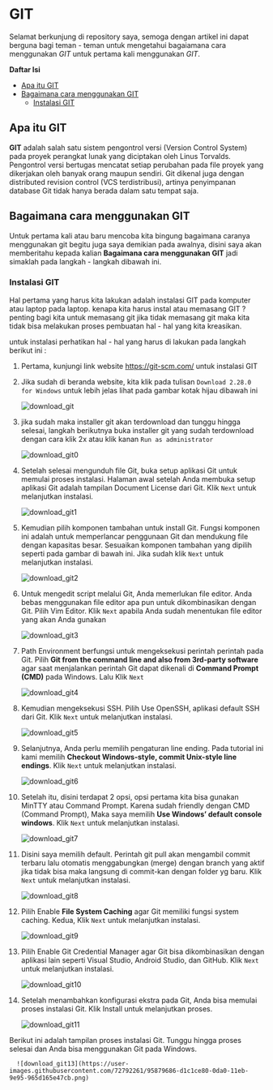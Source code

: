 # GIT
Selamat berkunjung di repository saya, semoga dengan artikel ini dapat berguna bagi teman - teman untuk mengetahui bagaiamana cara menggunakan *GIT* untuk pertama kali menggunakan *GIT*.

**Daftar Isi**
  * [Apa itu GIT](#Apa-itu-GIT)
  * [Bagaimana cara menggunakan GIT](#Bagaimana-cara-menggunakan-GIT)
     * [Instalasi GIT](#Instalasi-git)
     
## Apa itu GIT

  **GIT** adalah salah satu sistem pengontrol versi (Version Control System) pada proyek perangkat lunak yang diciptakan oleh Linus Torvalds. Pengontrol versi bertugas mencatat setiap perubahan pada file proyek yang dikerjakan oleh banyak orang maupun sendiri.
 Git dikenal juga dengan distributed revision control (VCS terdistribusi), artinya penyimpanan database Git tidak hanya berada dalam satu tempat saja.

## Bagaimana cara menggunakan GIT
Untuk pertama kali atau baru mencoba kita bingung bagaimana caranya menggunakan git begitu juga saya demikian pada awalnya, disini saya akan memberitahu kepada kalian **Bagaimana cara menggunakan GIT** jadi simaklah pada langkah - langkah dibawah ini.

### Instalasi GIT
Hal pertama yang harus kita lakukan adalah instalasi GIT pada komputer atau laptop pada laptop. kenapa kita harus instal atau memasang GIT ? penting bagi kita untuk memasang git jika tidak memasang git maka kita tidak bisa melakukan proses pembuatan hal - hal yang kita kreasikan. 

untuk instalasi perhatikan hal - hal yang harus di lakukan pada langkah berikut ini :

1. Pertama, kunjungi link website https://git-scm.com/ untuk instalasi GIT
2. Jika sudah di beranda website, kita klik pada tulisan `Download 2.28.0 for Windows` untuk lebih jelas lihat pada gambar kotak hijau dibawah ini

      ![download_git](https://user-images.githubusercontent.com/72792261/95863238-26a81980-0d8e-11eb-9b2b-47cc54bf3f82.png)

3. jika sudah maka installer git akan terdownload dan tunggu hingga selesai, langkah berikutnya buka installer git yang sudah terdownload dengan cara klik 2x atau klik kanan `Run as administrator`

      ![download_git0](https://user-images.githubusercontent.com/72792261/95875725-8ad1da00-0d9c-11eb-9925-ae3ea5c2b3f6.png)

4. Setelah selesai mengunduh file Git, buka setup aplikasi Git untuk memulai proses instalasi. Halaman awal setelah Anda membuka setup aplikasi Git adalah tampilan Document License dari Git. Klik `Next` untuk melanjutkan instalasi.

      ![download_git1](https://user-images.githubusercontent.com/72792261/95875111-dcc63000-0d9b-11eb-827a-ee22cc7d0d2d.png)

5. Kemudian pilih komponen tambahan untuk install Git. Fungsi komponen ini adalah untuk memperlancar penggunaan Git dan mendukung file dengan kapasitas besar. Sesuaikan komponen tambahan yang dipilih seperti pada gambar di bawah ini. Jika sudah klik `Next` untuk melanjutkan instalasi.

      ![download_git2](https://user-images.githubusercontent.com/72792261/95879636-ca022a00-0da0-11eb-9790-d6e9f764d277.png)

6. Untuk mengedit script melalui Git, Anda memerlukan file editor. Anda bebas menggunakan file editor apa pun untuk dikombinasikan dengan Git. Pilih Vim Editor. Klik `Next` apabila Anda sudah menentukan file editor yang akan Anda gunakan

      ![download_git3](https://user-images.githubusercontent.com/72792261/95879655-cb335700-0da0-11eb-8091-7f06f5f21528.png)

7. Path Environment berfungsi untuk mengeksekusi perintah perintah pada Git. Pilih **Git from the command line and also from 3rd-party software** agar saat menjalankan perintah Git dapat dikenali di **Command Prompt (CMD)** pada Windows. Lalu Klik `Next`

      ![download_git4](https://user-images.githubusercontent.com/72792261/95879660-cc648400-0da0-11eb-90a5-2507f2fef13e.png)

8. Kemudian mengeksekusi SSH. Pilih Use OpenSSH, aplikasi default SSH dari Git. Klik `Next` untuk melanjutkan instalasi.

      ![download_git5](https://user-images.githubusercontent.com/72792261/95879662-ccfd1a80-0da0-11eb-91ce-2a89be4526a6.png)

9. Selanjutnya, Anda perlu memilih pengaturan line ending. Pada tutorial ini kami memilih **Checkout Windows-style, commit Unix-style line endings**. Klik `Next` untuk melanjutkan instalasi.

      ![download_git6](https://user-images.githubusercontent.com/72792261/95879666-cd95b100-0da0-11eb-9f2a-b19e65d8f72b.png)

10. Setelah itu, disini terdapat 2 opsi, opsi pertama kita bisa gunakan MinTTY atau Command Prompt. Karena sudah friendly dengan CMD (Command Prompt), Maka saya memilih **Use Windows’ default console windows**. Klik `Next` untuk melanjutkan instalasi.

      ![download_git7](https://user-images.githubusercontent.com/72792261/95879668-ce2e4780-0da0-11eb-8787-0ef2ea60d572.png)

11. Disini saya memilih default. Perintah git pull akan mengambil commit terbaru lalu otomatis menggabungkan (merge) dengan branch yang aktif jika tidak bisa maka langsung di commit-kan dengan folder yg baru. Klik `Next` untuk melanjutkan instalasi.

      ![download_git8](https://user-images.githubusercontent.com/72792261/95879676-cf5f7480-0da0-11eb-93ba-703eb0bf0dff.png)

12. Pilih Enable **File System Caching** agar Git memiliki fungsi system caching. Kedua, Klik `Next` untuk melanjutkan instalasi.

      ![download_git9](https://user-images.githubusercontent.com/72792261/95879677-cff80b00-0da0-11eb-81ff-9846448ff18f.png)

13. Pilih Enable Git Credential Manager agar Git bisa dikombinasikan dengan aplikasi lain seperti Visual Studio, Android Studio, dan GitHub. Klik `Next` untuk melanjutkan instalasi.

      ![download_git10](https://user-images.githubusercontent.com/72792261/95879679-d090a180-0da0-11eb-824b-13af95d41f3e.png)

14. Setelah menambahkan konfigurasi ekstra pada Git, Anda bisa memulai proses instalasi Git. Klik Install untuk melanjutkan proses.

      ![download_git11](https://user-images.githubusercontent.com/72792261/95879683-d1293800-0da0-11eb-9d2d-e4dbd6657530.png)

Berikut ini adalah tampilan proses instalasi Git. Tunggu hingga proses selesai dan Anda bisa menggunakan Git pada Windows.

      ![download_git13](https://user-images.githubusercontent.com/72792261/95879686-d1c1ce80-0da0-11eb-9e95-965d165e47cb.png)


